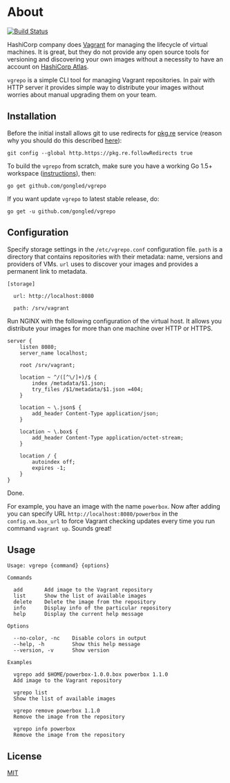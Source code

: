 # About

[![Build Status](https://travis-ci.org/gongled/vgrepo.svg?branch=master)](https://travis-ci.org/gongled/vgrepo)

HashiCorp company does [Vagrant](https://www.vagrantup.com) for managing the lifecycle of virtual machines. It is great, but they do not 
provide any open source tools for versioning and discovering your own images without a necessity to have an account 
on [HashiCorp Atlas](https://atlas.hashicorp.com/help/intro/features-list). 

`vgrepo` is a simple CLI tool for managing Vagrant repositories. In pair with HTTP server it provides 
simple way to distribute your images without worries about manual upgrading them on your team.

## Installation

Before the initial install allows git to use redirects for [pkg.re](https://github.com/essentialkaos/pkgre) service (reason why you should do this described [here](https://github.com/essentialkaos/pkgre#git-support)):

```
git config --global http.https://pkg.re.followRedirects true
```

To build the `vgrepo` from scratch, make sure you have a working Go 1.5+ workspace ([instructions](https://golang.org/doc/install)), then:

```
go get github.com/gongled/vgrepo
```

If you want update `vgrepo` to latest stable release, do:

```
go get -u github.com/gongled/vgrepo
```

## Configuration

Specify storage settings in the `/etc/vgrepo.conf` configuration file. `path` is a directory that contains 
repositories with their metadata: name, versions and providers of VMs. `url` uses to discover your images 
and provides a permanent link to metadata.

```
[storage]

  url: http://localhost:8080

  path: /srv/vagrant

```

Run NGINX with the following configuration of the virtual host. 
It allows you distribute your images for more than one machine over HTTP or HTTPS. 

```
server {
    listen 8080;
    server_name localhost;

    root /srv/vagrant;

    location ~ ^/([^\/]+)/$ {
        index /metadata/$1.json;
        try_files /$1/metadata/$1.json =404;
    }

    location ~ \.json$ {
        add_header Content-Type application/json;
    }

    location ~ \.box$ {
        add_header Content-Type application/octet-stream;
    }

    location / {
	    autoindex off;
        expires -1;
    }
}
```

Done.

For example, you have an image with the name `powerbox`. Now after adding you can specify URL 
`http://localhost:8080/powerbox` in the `config.vm.box_url` to force Vagrant checking 
updates every time you run command `vagrant up`. Sounds great!

## Usage

```
Usage: vgrepo {command} {options}

Commands

  add       Add image to the Vagrant repository
  list      Show the list of available images
  delete    Delete the image from the repository
  info      Display info of the particular repository
  help      Display the current help message

Options

  --no-color, -nc    Disable colors in output
  --help, -h         Show this help message
  --version, -v      Show version

Examples

  vgrepo add $HOME/powerbox-1.0.0.box powerbox 1.1.0
  Add image to the Vagrant repository

  vgrepo list
  Show the list of available images

  vgrepo remove powerbox 1.1.0
  Remove the image from the repository

  vgrepo info powerbox
  Remove the image from the repository
```

## License

[MIT](LICENSE)
